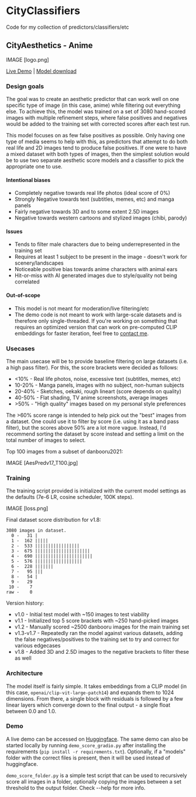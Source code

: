 # CityClassifiers

Code for my collection of predictors/classifiers/etc

## CityAesthetics - Anime

IMAGE [logo.png]

[Live Demo](https://huggingface.co/spaces/city96/CityAesthetics-demo) | [Model download](https://huggingface.co/city96/CityAesthetics)

### Design goals

The goal was to create an aesthetic predictor that can work well on one specific type of image (in this case, anime) while filtering out everything else. To achieve this, the model was trained on a set of 3080 hand-scored images with multiple refinement steps, where false positives and negatives would be added to the training set with corrected scores after each test run.

This model focuses on as few false positives as possible. Only having one type of media seems to help with this, as predictors that attempt to do both real life and 2D images tend to produce false positives. If one were to have a mixed dataset with both types of images, then the simplest solution would be to use two separate aesthetic score models and a classifier to pick the appropriate one to use.

#### Intentional biases

- Completely negative towards real life photos (ideal score of 0%)
- Strongly Negative towards text (subtitles, memes, etc) and manga panels
- Fairly negative towards 3D and to some extent 2.5D images
- Negative towards western cartoons and stylized images (chibi, parody)

#### Issues

- Tends to filter male characters due to being underrepresented in the training set
- Requires at least 1 subject to be present in the image - doesn't work for scenery/landscapes
- Noticeable positive bias towards anime characters with animal ears
- Hit-or-miss with AI generated images due to style/quality not being correlated

#### Out-of-scope

- This model is not meant for moderation/live filtering/etc
- The demo code is not meant to work with large-scale datasets and is therefore only single-threaded. If you're working on something that requires an optimized version that can work on pre-computed CLIP embeddings for faster iteration, feel free to [contact me](mailto:city@eruruu.net).

### Usecases

The main usecase will be to provide baseline filtering on large datasets (i.e. a high pass filter). For this, the score brackets were decided as follows:

- <10% - Real life photos, noise, excessive text (subtitles, memes, etc)
- 10-20% - Manga panels, images with no subject, non-human subjects
- 20-40% - Sketches, oekaki, rough lineart (score depends on quality)
- 40-50% - Flat shading, TV anime screenshots, average images
- \>50% - "High quality" images based on my personal style preferences

The \>60% score range is intended to help pick out the "best" images from a dataset. One could use it to filter by score (i.e. using it as a band pass filter), but the scores above 50% are a lot more vague. Instead, I'd recommend sorting the dataset by score instead and setting a limit on the total number of images to select.

Top 100 images from a subset of danbooru2021:

IMAGE [AesPredv17_T100.jpg]

### Training

The training script provided is initialized with the current model settings as the defaults (7e-6 LR, cosine scheduler, 100K steps).

IMAGE [loss.png]

Final dataset score distribution for v1.8:
```
3080 images in dataset.
  0 -   31 |
  1 -  162 |||||
  2 -  533 |||||||||||||||||
  3 -  675 |||||||||||||||||||||
  4 -  690 ||||||||||||||||||||||
  5 -  576 ||||||||||||||||||
  6 -  228 |||||||
  7 -   95 |||
  8 -   54 |
  9 -   29
 10 -    7
raw -    0
```

Version history:

- v1.0 - Initial test model with ~150 images to test viability
- v1.1 - Initialized top 5 score brackets with ~250 hand-picked images
- v1.2 - Manually scored ~2500 danbooru images for the main training set
- v1.3-v1.7 - Repeatedly ran the model against various datasets, adding the false negatives/positives to the training set to try and correct for various edgecases
- v1.8 - Added 3D and 2.5D images to the negative brackets to filter these as well

### Architecture

The model itself is fairly simple. It takes embeddings from a CLIP model (in this case, `openai/clip-vit-large-patch14`) and expands them to 1024 dimensions. From there, a single block with residuals is followed by a few linear layers which converge down to the final output - a single float between 0.0 and 1.0.

### Demo

A live demo can be accessed on [Huggingface](https://huggingface.co/spaces/city96/CityAesthetics-demo). The same demo can also be started locally by running `demo_score_gradio.py` after installing the requirements (`pip install -r requirements.txt`). Optionally, if a "models" folder with the correct files is present, then it will be used instead of huggingface.

`demo_score_folder.py` is a simple test script that can be used to recursively score all images in a folder, optionally copying the images between a set threshold to the output folder. Check --help for more info.
